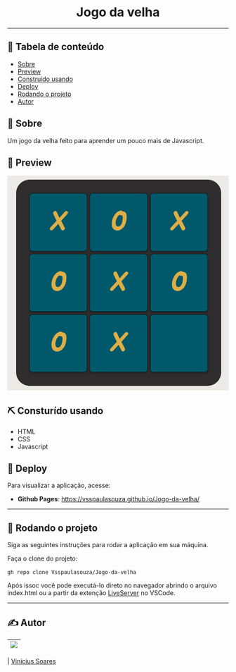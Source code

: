 <h1 align="center">Jogo da velha</h1>
 
---
 
## 📝 Tabela de conteúdo
-   [Sobre](#about)
-   [Preview](#demo)
-   [Construído usando](#built_using)
-   [Deploy](#deployment)
-   [Rodando o projeto](#getting_started)
-   [Autor](#authors)
 
## 🧐 Sobre <a name = "about"></a>
 
Um jogo da velha feito para aprender um pouco mais de Javascript.
 
## 🎥 Preview <a name = "demo"></a>
 
![Jogo da velha](public/preview.png)
 
## ⛏️ Consturído usando <a name = "built_using"></a>
 
-   HTML
-   CSS
-   Javascript
 
## 🚀 Deploy <a name = "deployment"></a>
 
Para visualizar a aplicação, acesse:
 
-   **Github Pages**: https://vsspaulasouza.github.io/Jogo-da-velha/
 
---
 
## 🏁 Rodando o projeto <a name = "getting_started"></a>
 
Siga as seguintes instruções para rodar a aplicação em sua máquina.

Faça o clone do projeto:

```
gh repo clone Vsspaulasouza/Jogo-da-velha
```

Após issoc você pode executá-lo direto no navegador abrindo o arquivo index.html ou a partir da extenção [LiveServer](https://marketplace.visualstudio.com/items?itemName=ritwickdey.LiveServer) no VSCode.

---

## ✍️ Autor <a name = "authors"></a>

| [<img src="https://avatars.githubusercontent.com/u/69551648?v=4" width=115>](https://github.com/Vsspaulasouza) |
| -------------------------------------------------------------------------------------------------------------- |

| [Vinícius Soares](https://github.com/Vsspaulasouza)
